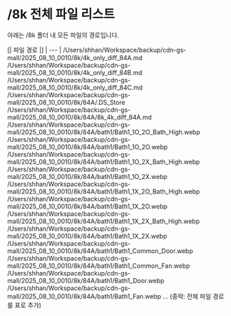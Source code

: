 # /8k 전체 파일 리스트

아래는 /8k 폴더 내 모든 파일의 경로입니다.



[| 파일 경로 |]
| --- |
/Users/shhan/Workspace/backup/cdn-gs-mall/2025_08_10_0010/8k/4k_only_diff_84A.md
/Users/shhan/Workspace/backup/cdn-gs-mall/2025_08_10_0010/8k/4k_only_diff_84B.md
/Users/shhan/Workspace/backup/cdn-gs-mall/2025_08_10_0010/8k/4k_only_diff_84C.md
/Users/shhan/Workspace/backup/cdn-gs-mall/2025_08_10_0010/8k/84A/.DS_Store
/Users/shhan/Workspace/backup/cdn-gs-mall/2025_08_10_0010/8k/84A/8k_4k_diff_84A.md
/Users/shhan/Workspace/backup/cdn-gs-mall/2025_08_10_0010/8k/84A/bath1/Bath1_1O_2O_Bath_High.webp
/Users/shhan/Workspace/backup/cdn-gs-mall/2025_08_10_0010/8k/84A/bath1/Bath1_1O_2O.webp
/Users/shhan/Workspace/backup/cdn-gs-mall/2025_08_10_0010/8k/84A/bath1/Bath1_1O_2X_Bath_High.webp
/Users/shhan/Workspace/backup/cdn-gs-mall/2025_08_10_0010/8k/84A/bath1/Bath1_1O_2X.webp
/Users/shhan/Workspace/backup/cdn-gs-mall/2025_08_10_0010/8k/84A/bath1/Bath1_1X_2O_Bath_High.webp
/Users/shhan/Workspace/backup/cdn-gs-mall/2025_08_10_0010/8k/84A/bath1/Bath1_1X_2O.webp
/Users/shhan/Workspace/backup/cdn-gs-mall/2025_08_10_0010/8k/84A/bath1/Bath1_1X_2X_Bath_High.webp
/Users/shhan/Workspace/backup/cdn-gs-mall/2025_08_10_0010/8k/84A/bath1/Bath1_1X_2X.webp
/Users/shhan/Workspace/backup/cdn-gs-mall/2025_08_10_0010/8k/84A/bath1/Bath1_Common_Door.webp
/Users/shhan/Workspace/backup/cdn-gs-mall/2025_08_10_0010/8k/84A/bath1/Bath1_Common_Fan.webp
/Users/shhan/Workspace/backup/cdn-gs-mall/2025_08_10_0010/8k/84A/bath1/Bath1_Door.webp
/Users/shhan/Workspace/backup/cdn-gs-mall/2025_08_10_0010/8k/84A/bath1/Bath1_Fan.webp
... (중략: 전체 파일 경로를 표로 추가)

